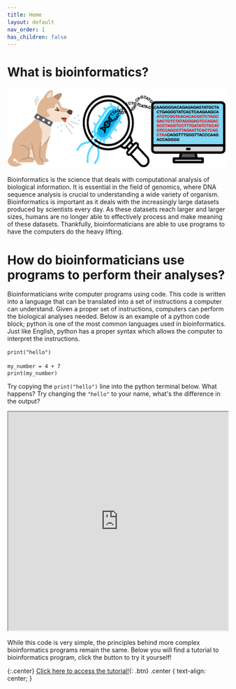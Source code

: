 ```yaml
---
title: Home
layout: default
nav_order: 1
has_children: false
---
```


# What is bioinformatics?
![splash_1](/images/splash_1.png)

Bioinformatics is the science that deals with computational analysis of biological information. It is essential in the field of genomics, where DNA sequence analysis is crucial to understanding a wide variety of organism. Bioinformatics is important as it deals with the increasingly large datasets produced by scientists every day. As these datasets reach larger and larger sizes, humans are no longer able to effectively process and make meaning of these datasets. Thankfully, bioinformaticians are able to use programs to have the computers do the heavy lifting.

# How do bioinformaticians use programs to perform their analyses?

Bioinformaticians write computer programs using code. This code is written into a language that can be translated into a set of instructions a computer can understand. Given a proper set of instructions, computers can perform the biological analyses needed. Below is an example of a python code block; python is one of the most common languages used in bioinformatics. Just like English, python has a proper syntax which allows the computer to interpret the instructions. 

```
print("hello")

my_number = 4 + 7
print(my_number)
```

Try copying the `print("hello")` line into the python terminal below. What happens? Try changing the `"hello"` to your name, what's the difference in the output?

<iframe src="https://jupyterlite.github.io/demo/repl/index.html?kernel=python&toolbar=1" width="100%" height="500px" > </iframe>

While this code is very simple, the principles behind more complex bioinformatics programs remain the same. Below you will find a tutorial to bioinformatics program, click the button to try it yourself!

{:.center}
[Click here to access the tutorial!](https://lawrencegordon.github.io/bioinformatics-tutorial/lab/index.html?path=kmer_distance_estimation.ipynb){: .btn}
.center {
  text-align: center;
}
